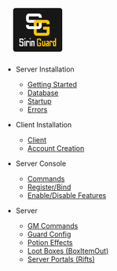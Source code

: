 <img width="100px" style="margin-left:18px; margin-bottom:10px" src="sirin-logo.svg"/>

- Server Installation
    - [Getting Started](quickstart.md)
    - [Database](databases.md)
  - [Startup](copyfiles.md)
  - [Errors](errors.md)

- Client Installation
  - [Client](client.md)
  - [Account Creation](accountcreate.md)

- Server Console
  - [Commands](consolebasics.md)
  - [Register/Bind](bind.md)
  - [Enable/Disable Features](plugins.md)

- Server
  - [GM Commands](gmcommands.md)
  - [Guard Config](serverconfigs.md)
  - [Potion Effects](potions.md)
  - [Loot Boxes (BoxItemOut)](lootboxes.md)
  - [Server Portals (Rifts)](portals.md)